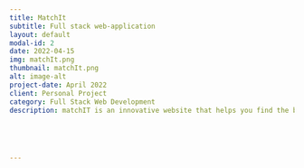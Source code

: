```yaml
---
title: MatchIt
subtitle: Full stack web-application
layout: default
modal-id: 2
date: 2022-04-15
img: matchIt.png
thumbnail: matchIt.png
alt: image-alt
project-date: April 2022
client: Personal Project
category: Full Stack Web Development
description: matchIT is an innovative website that helps you find the best matching tie and trouser colors for your shirts with just a simple upload of a photo. With matchIT, you can easily discover the ideal color combinations for your attire. This website takes the guesswork out of fashion, allowing you to create stylish and well-coordinated outfits in no time. What's more, matchIT provides a matching percentage for your entire outfit, ensuring that you look your best from head to toe. Whether you're dressing for a formal occasion or a casual day out, matchIT can help you put together the perfect outfit. With its user-friendly interface and sophisticated technology, matchIT is the ultimate fashion tool for anyone looking to up their style game.





---
```

